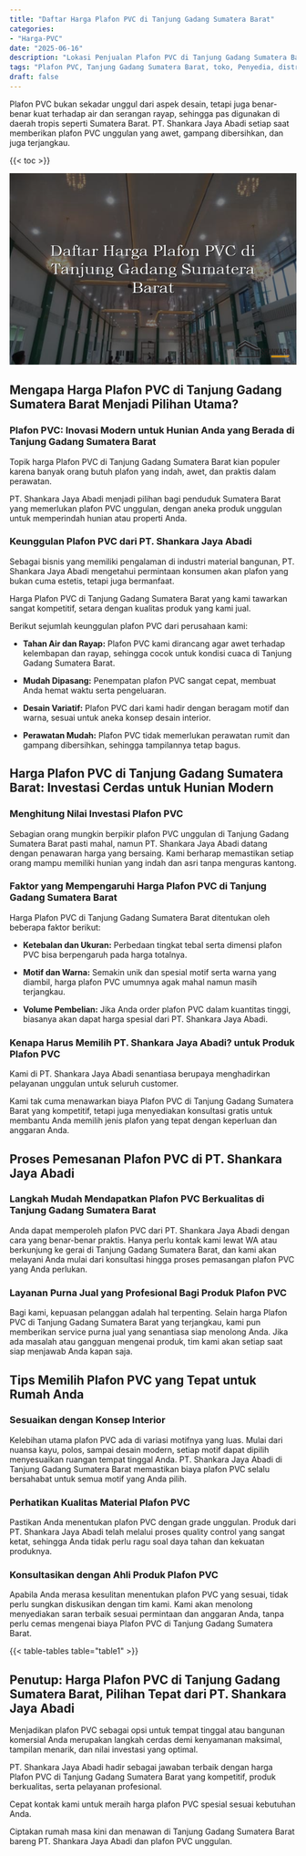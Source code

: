 ```yaml
---
title: "Daftar Harga Plafon PVC di Tanjung Gadang Sumatera Barat"
categories: 
- "Harga-PVC"
date: "2025-06-16"
description: "Lokasi Penjualan Plafon PVC di Tanjung Gadang Sumatera Barat untuk hunian, kantor, dan gerai. Produk berkualitas, pilihan motif, pilihan warna elegan, beserta jasa instalasi dikerjakan oleh tenaga ahli ahli serta kepastian resmi!|Servis penyediaan Plafon PVC di Tanjung Gadang Sumatera Barat untuk keperluan rumah, office, maupun gerai, beserta material berkualitas dan pemasangan oleh tim profesional serta jaminan resmi.|Solusi Plafon PVC di Tanjung Gadang Sumatera Barat yang andal bagi tempat tinggal, kantor, serta ritel, bersama material berkualitas dan instalasi oleh teknisi profesional dan garansi resmi.|Penyediaan Plafon PVC di Tanjung Gadang Sumatera Barat bagi hunian, perkantoran, dan gerai, beserta panel berkualitas dan instalasi dikerjakan oleh teknisi berpengalaman, disertai dengan jaminan resmi.}"
tags: "Plafon PVC, Tanjung Gadang Sumatera Barat, toko, Penyedia, distributor"
draft: false
---
```


Plafon PVC bukan sekadar unggul dari aspek desain, tetapi juga benar-benar kuat terhadap air dan serangan rayap, sehingga pas digunakan di daerah tropis seperti Sumatera Barat. PT. Shankara Jaya Abadi setiap saat memberikan plafon PVC unggulan yang awet, gampang dibersihkan, dan juga terjangkau.

{{< toc >}}

![Daftar Harga Plafon PVC di Tanjung Gadang Sumatera Barat](/images/Harga-PVC/Daftar-Harga-Plafon-PVC-di-Tanjung-Gadang-Sumatera-Barat.png)


## Mengapa Harga Plafon PVC di Tanjung Gadang Sumatera Barat Menjadi Pilihan Utama?

### Plafon PVC: Inovasi Modern untuk Hunian Anda yang Berada di Tanjung Gadang Sumatera Barat

Topik harga Plafon PVC di Tanjung Gadang Sumatera Barat kian populer karena banyak orang butuh plafon yang indah, awet, dan praktis dalam perawatan.

PT. Shankara Jaya Abadi menjadi pilihan bagi penduduk Sumatera Barat yang memerlukan plafon PVC unggulan, dengan aneka produk unggulan untuk memperindah hunian atau properti Anda.

### Keunggulan Plafon PVC dari PT. Shankara Jaya Abadi

Sebagai bisnis yang memiliki pengalaman di industri material bangunan, PT. Shankara Jaya Abadi mengetahui permintaan konsumen akan plafon yang bukan cuma estetis, tetapi juga bermanfaat.

Harga Plafon PVC di Tanjung Gadang Sumatera Barat yang kami tawarkan sangat kompetitif, setara dengan kualitas produk yang kami jual.

Berikut sejumlah keunggulan plafon PVC dari perusahaan kami:

- **Tahan Air dan Rayap:** Plafon PVC kami dirancang agar awet terhadap kelembapan dan rayap, sehingga cocok untuk kondisi cuaca di Tanjung Gadang Sumatera Barat.

- **Mudah Dipasang:** Penempatan plafon PVC sangat cepat, membuat Anda hemat waktu serta pengeluaran.

- **Desain Variatif:** Plafon PVC dari kami hadir dengan beragam motif dan warna, sesuai untuk aneka konsep desain interior.

- **Perawatan Mudah:** Plafon PVC tidak memerlukan perawatan rumit dan gampang dibersihkan, sehingga tampilannya tetap bagus.

## Harga Plafon PVC di Tanjung Gadang Sumatera Barat: Investasi Cerdas untuk Hunian Modern

### Menghitung Nilai Investasi Plafon PVC

Sebagian orang mungkin berpikir plafon PVC unggulan di Tanjung Gadang Sumatera Barat pasti mahal, namun PT. Shankara Jaya Abadi datang dengan penawaran harga yang bersaing. Kami berharap memastikan setiap orang mampu memiliki hunian yang indah dan asri tanpa menguras kantong.

### Faktor yang Mempengaruhi Harga Plafon PVC di Tanjung Gadang Sumatera Barat

Harga Plafon PVC di Tanjung Gadang Sumatera Barat ditentukan oleh beberapa faktor berikut:

- **Ketebalan dan Ukuran:** Perbedaan tingkat tebal serta dimensi plafon PVC bisa berpengaruh pada harga totalnya.

- **Motif dan Warna:** Semakin unik dan spesial motif serta warna yang diambil, harga plafon PVC umumnya agak mahal namun masih terjangkau.

- **Volume Pembelian:** Jika Anda order plafon PVC dalam kuantitas tinggi, biasanya akan dapat harga spesial dari PT. Shankara Jaya Abadi.

### Kenapa Harus Memilih PT. Shankara Jaya Abadi? untuk Produk Plafon PVC

Kami di PT. Shankara Jaya Abadi senantiasa berupaya menghadirkan pelayanan unggulan untuk seluruh customer.

Kami tak cuma menawarkan biaya Plafon PVC di Tanjung Gadang Sumatera Barat yang kompetitif, tetapi juga menyediakan konsultasi gratis untuk membantu Anda memilih jenis plafon yang tepat dengan keperluan dan anggaran Anda.

## Proses Pemesanan Plafon PVC di PT. Shankara Jaya Abadi

### Langkah Mudah Mendapatkan Plafon PVC Berkualitas di Tanjung Gadang Sumatera Barat

Anda dapat memperoleh plafon PVC dari PT. Shankara Jaya Abadi dengan cara yang benar-benar praktis. Hanya perlu kontak kami lewat WA atau berkunjung ke gerai di Tanjung Gadang Sumatera Barat, dan kami akan melayani Anda mulai dari konsultasi hingga proses pemasangan plafon PVC yang Anda perlukan.

### Layanan Purna Jual yang Profesional Bagi Produk Plafon PVC

Bagi kami, kepuasan pelanggan adalah hal terpenting. Selain harga Plafon PVC di Tanjung Gadang Sumatera Barat yang terjangkau, kami pun memberikan service purna jual yang senantiasa siap menolong Anda. Jika ada masalah atau gangguan mengenai produk, tim kami akan setiap saat siap menjawab Anda kapan saja.

## Tips Memilih Plafon PVC yang Tepat untuk Rumah Anda

### Sesuaikan dengan Konsep Interior

Kelebihan utama plafon PVC ada di variasi motifnya yang luas. Mulai dari nuansa kayu, polos, sampai desain modern, setiap motif dapat dipilih menyesuaikan ruangan tempat tinggal Anda. PT. Shankara Jaya Abadi di Tanjung Gadang Sumatera Barat memastikan biaya plafon PVC selalu bersahabat untuk semua motif yang Anda pilih.

### Perhatikan Kualitas Material Plafon PVC

Pastikan Anda menentukan plafon PVC dengan grade unggulan. Produk dari PT. Shankara Jaya Abadi telah melalui proses quality control yang sangat ketat, sehingga Anda tidak perlu ragu soal daya tahan dan kekuatan produknya.

### Konsultasikan dengan Ahli Produk Plafon PVC

Apabila Anda merasa kesulitan menentukan plafon PVC yang sesuai, tidak perlu sungkan diskusikan dengan tim kami. Kami akan menolong menyediakan saran terbaik sesuai permintaan dan anggaran Anda, tanpa perlu cemas mengenai biaya Plafon PVC di Tanjung Gadang Sumatera Barat.

{{< table-tables table="table1" >}}

## Penutup: Harga Plafon PVC di Tanjung Gadang Sumatera Barat, Pilihan Tepat dari PT. Shankara Jaya Abadi

Menjadikan plafon PVC sebagai opsi untuk tempat tinggal atau bangunan komersial Anda merupakan langkah cerdas demi kenyamanan maksimal, tampilan menarik, dan nilai investasi yang optimal.

PT. Shankara Jaya Abadi hadir sebagai jawaban terbaik dengan harga Plafon PVC di Tanjung Gadang Sumatera Barat yang kompetitif, produk berkualitas, serta pelayanan profesional.

Cepat kontak kami untuk meraih harga plafon PVC spesial sesuai kebutuhan Anda.

Ciptakan rumah masa kini dan menawan di Tanjung Gadang Sumatera Barat bareng PT. Shankara Jaya Abadi dan plafon PVC unggulan.